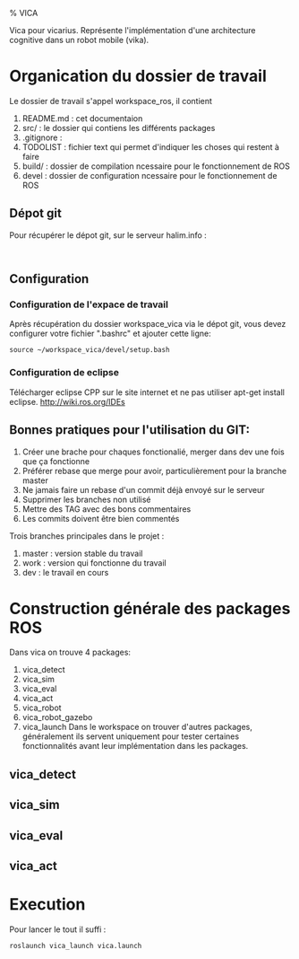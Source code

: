 
% VICA

Vica pour vicarius. Représente l'implémentation d'une architecture cognitive dans un robot mobile (vika).

# Organication du dossier de travail

Le dossier de travail s'appel workspace_ros, il contient 
 1. README.md  : cet documentaion 
 2. src/       : le dossier qui contiens les différents packages
 3. .gitignore :
 4. TODOLIST   : fichier text qui permet d'indiquer les choses qui restent à faire
 5. build/     :  dossier de compilation ncessaire pour le fonctionnement de ROS 
 6. devel      :  dossier de configuration ncessaire pour le fonctionnement de ROS

## Dépot git
Pour récupérer le dépot git, sur le serveur halim.info :

```


```

## Configuration 
### Configuration de l'expace de travail 
Après récupération du dossier workspace_vica via le dépot git, vous 
devez configurer votre fichier ".bashrc" et ajouter cette ligne: 

```
source ~/workspace_vica/devel/setup.bash

```
### Configuration de eclipse
Télécharger eclipse CPP sur le site internet et ne pas utiliser apt-get install eclipse.
http://wiki.ros.org/IDEs



## Bonnes pratiques pour l'utilisation du GIT:
 
 1. Créer une brache pour chaques fonctionalié, merger dans dev une fois que ça fonctionne
 2. Préférer rebase que merge pour avoir, particulièrement pour la branche master
 3. Ne jamais faire un rebase d'un commit déjà envoyé sur le serveur 
 4. Supprimer les branches non utilisé 
 5. Mettre des TAG avec des bons commentaires 
 6. Les commits doivent être bien commentés 
 
 Trois branches principales dans le projet :
 1. master : version stable du travail
 2. work   : version qui fonctionne du travail
 2. dev    : le travail en cours 
# Construction générale des packages ROS

Dans vica on trouve 4 packages:
 1. vica_detect
 2. vica_sim
 3. vica_eval
 4. vica_act
 5. vica_robot
 6. vica_robot_gazebo
 7. vica_launch
Dans le workspace on trouver d'autres packages, généralement ils servent uniquement pour tester certaines fonctionnalités avant leur implémentation dans les packages.

## vica_detect

## vica_sim

## vica_eval 

## vica_act


# Execution 
Pour lancer le tout il suffi :

```
roslaunch vica_launch vica.launch

```
